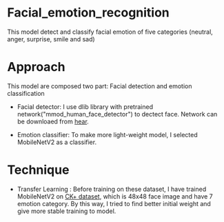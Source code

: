 # Facial_emotion_recognition

This model detect and classify facial emotion of five categories (neutral, anger, surprise, smile and sad)



# Approach
This model are composed two part: Facial detection and emotion classification
- Facial detector: I use dlib library with pretrained network("mmod_human_face_detector") to dectect face. Network can be downloaed from [hear](http://dlib.net/files/).

- Emotion classifier: To make more light-weight model, I selected MobileNetV2 as a classifier.

# Technique
- Transfer Learning : Before training on these dataset, I have trained MobileNetV2 on [CK+ dataset](https://www.kaggle.com/shawon10/ckplus), which is 48x48 face image and have 7 emotion category. By this way, I tried to find better initial weight and give more stable training to model.
